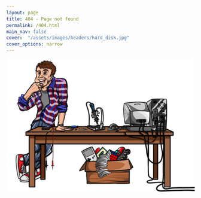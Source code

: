 ```yaml
---
layout: page
title: 404 - Page not found
permalink: /404.html
main_nav: false
cover:  "/assets/images/headers/hard_disk.jpg"
cover_options: narrow
---
```


![Box with things](/assets/mascot.no_shadow.png)

